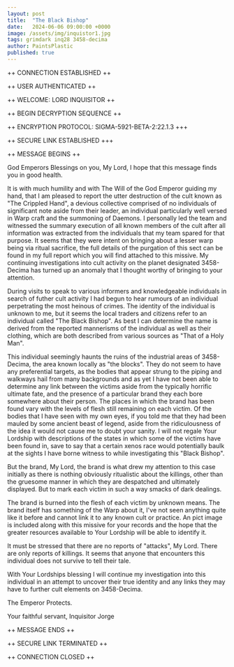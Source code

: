 ```yaml
---
layout: post
title:  "The Black Bishop"
date:   2024-06-06 09:00:00 +0000
image: /assets/img/inquistor1.jpg
tags: grimdark inq28 3458-decima
author: PaintsPlastic
published: true
---
```


++ CONNECTION ESTABLISHED ++

++ USER AUTHENTICATED ++ 

++ WELCOME: LORD INQUISITOR ++

++ BEGIN DECRYPTION SEQUENCE ++

++ ENCRYPTION PROTOCOL: SIGMA-5921-BETA-2:22.1.3 +++

++ SECURE LINK ESTABLISHED +++

++ MESSAGE BEGINS ++

God Emperors Blessings on you, My Lord, I hope that this message finds you in good health.

It is with much humility and with The Will of the God Emperor guiding my hand, that I am pleased to report the utter destruction of the cult known as "The Crippled Hand", a devious collective comprised of no individuals of significant note aside from their leader, an individual particularly well versed in Warp craft and the summoning of Daemons. I personally led the team and witnessed the summary execution of all known members of the cult after all information was extracted from the individuals that my team spared for that purpose. It seems that they were intent on bringing about a lesser warp being via ritual sacrifice, the full details of the purgation of this sect can be found in my full report which you will find attached to this missive. My continuing investigations into cult activity on the planet designated 3458-Decima has turned up an anomaly that I thought worthy of bringing to your attention.

During visits to speak to various informers and knowledgeable individuals in search of futher cult activity I had begun to hear rumours of an individual perpetrating the most heinous of crimes. The identity of the individual is unknown to me, but it seems the local traders and citizens refer to an individual called "The Black Bishop". As best I can determine the name is derived from the reported mannerisms of the individual as well as their clothing, which are both described from various sources as "That of a Holy Man".

This individual seemingly haunts the ruins of the industrial areas of 3458-Decima, the area known locally as "the blocks". They do not seem to have any preferential targets, as the bodies that appear strung to the piping and walkways hail from many backgrounds and as yet I have not been able to determine any link between the victims aside from the typically horrific ultimate fate, and the presence of a particular brand they each bore somewhere about their person. The places in which the brand has been found vary with the levels of flesh still remaining on each victim. Of the bodies that I have seen with my own eyes, if you told me that they had been mauled by some ancient beast of legend, aside from the ridiculousness of the idea it would not cause me to doubt your sanity. I will not regale Your Lordship with descriptions of the states in which some of the victims have been found in, save to say that a certain xenos race would potentially baulk at the sights I have borne witness to while investigating this "Black Bishop".

But the brand, My Lord, the brand is what drew my attention to this case initially as there is nothing obviously ritualistic about the killings, other than the gruesome manner in which they are despatched and ultimately displayed. But to mark each victim in such a way smacks of dark dealings.

The brand is burned into the flesh of each victim by unknown means. The brand itself has something of the Warp about it, I've not seen anything quite like it before and cannot link it to any known cult or practice. An pict image is included along with this missive for your records and the hope that the greater resources available to Your Lordship will be able to identify it.

It must be stressed that there are no reports of "attacks", My Lord. There are only reports of killings. It seems that anyone that encounters this individual does not survive to tell their tale.

With Your Lordships blessing I will continue my investigation into this individual in an attempt to uncover their true identity and any links they may have to further cult elements on 3458-Decima.

The Emperor Protects.

Your faithful servant,
Inquisitor Jorge

++ MESSAGE ENDS ++

++ SECURE LINK TERMINATED ++

++ CONNECTION CLOSED ++

